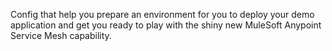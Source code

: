 Config that help you prepare an environment for you to deploy your demo application and get you ready to play with the shiny new MuleSoft Anypoint Service Mesh capability.

